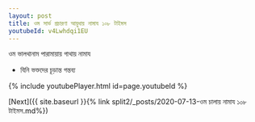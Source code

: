 ```yaml
---
layout: post
title: ওম সার্ভ প্রচারণা আয়ুধায় নামায ১০৮ টাইমস
youtubeId: v4Lwhdqi1EU
---
```

 
 
 ওম ভালথানাম পারামায়ায় গাথায় নামায  
 
 -  যিনি ভক্তদের চূড়ান্ত গন্তব্য 
 
  
 
  
 
 
 
 
 
 


{% include youtubePlayer.html id=page.youtubeId %}
 
[Next]({{ site.baseurl }}{% link  split2/_posts/2020-07-13-ওম চালায় নামায ১০৮ টাইমস.md%})
 
